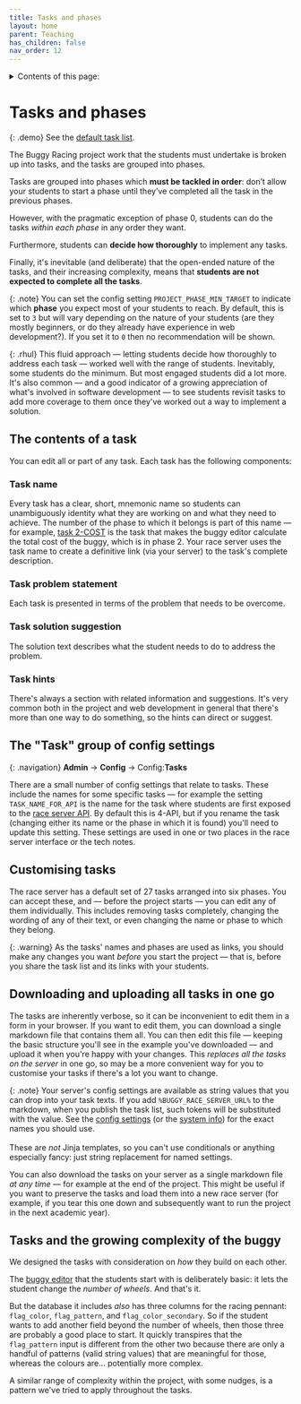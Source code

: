 ```yaml
---
title: Tasks and phases
layout: home
parent: Teaching
has_children: false
nav_order: 12
---
```


<details close markdown="block">
  <summary>
    Contents of this page:
  </summary>
  {: .text-delta }
- TOC
{:toc}
</details>

# Tasks and phases

{: .demo}
See the [default task list]({{site.content.demo_url}}/project/tasks).

The Buggy Racing project work that the students must undertake is broken up
into tasks, and the tasks are grouped into phases.

Tasks are grouped into phases which **must be tackled in order**: don’t allow
your students to start a phase until they’ve completed all the task in the
previous phases.

However, with the pragmatic exception of phase 0, students can do the tasks
_within each phase_ in any order they want.

Furthermore, students can **decide how thoroughly** to implement any tasks.

Finally, it's inevitable (and deliberate) that the open-ended nature of the
tasks, and their increasing complexity, means that **students are not expected
to complete all the tasks**.

{: .note}
You can set the config setting `PROJECT_PHASE_MIN_TARGET` to indicate which
**phase** you expect most of your students to reach. By default, this is set
to `3` but will vary depending on the nature of your students (are they
mostly beginners, or do they already have experience in web development?). If
you set it to `0` then no recommendation will be shown.


{: .rhul}
This fluid approach — letting students decide how thoroughly to address each
task — worked well with the range of students. Inevitably, some students do
the minimum. But most engaged students did a lot more. It's also common — and
a good indicator of a growing appreciation of what's involved in software
development — to see students revisit tasks to add more coverage to them once
they've worked out a way to implement a solution.

## The contents of a task

You can edit all or part of any task. Each task has the following components:

### Task name

Every task has a clear, short, mnemonic name so students can unambiguously
identity what they are working on and what they need to achieve. The number of
the phase to which it belongs is part of this name — for example,
[task 2-COST]({{site.content.demo_url}}/project/tasks/2-COST) is the task
that makes the buggy editor calculate the total cost of the buggy, which is
in phase 2. Your race server uses the task name to create a definitive link
(via your server) to the task's complete description.

### Task problem statement

Each task is presented in terms of the problem that needs to be overcome.

### Task solution suggestion

The solution text describes what the student needs to do to address the problem.

### Task hints

There's always a section with related information and suggestions. It's very
common both in the project and web development in general that there's more than
one way to do something, so the hints can direct or suggest.


## The "Task" group of config settings

{: .navigation}
**Admin** → **Config** → Config:**Tasks**

There are a small number of config settings that relate to tasks. These include
the names for some specific tasks — for example the setting `TASK_NAME_FOR_API`
is the name for the task where students are first exposed to the
[race server API](../running/api). By default this is 4-API, but if you
rename the task (changing either its name or the phase in which it is found)
you'll need to update this setting. These settings are used in one or two places
in the race server interface or the tech notes.

## Customising tasks

The race server has a default set of 27 tasks arranged into six phases. You
can accept these, and — before the project starts — you can edit any of them
individually. This includes removing tasks completely, changing the wording
of any of their text, or even changing the name or phase to which they belong.

{: .warning}
As the tasks' names and phases are used as links, you should make any changes
you want _before_ you start the project — that is, before you share the
task list and its links with your students.

## Downloading and uploading all tasks in one go

The tasks are inherently verbose, so it can be inconvenient to edit them
in a form in your browser. If you want to edit them, you can download
a single markdown file that contains them all. You can then edit this file
— keeping the basic structure you'll see in the example you've downloaded —
and upload it when you're happy with your changes. This _replaces all the
tasks on the server_ in one go, so may be a more convenient way for you to
customise your tasks if there's a lot you want to change.

{: .note}
Your server's config settings are available as string values that you can
drop into your task texts. If you add `%BUGGY_RACE_SERVER_URL%` to the markdown,
when you publish the task list, such tokens will be substituted with the value.
See the [config settings](../customising) (or the
[system info](../customising/env#other-system-settings-system-info)) for the
exact names you should use.  
<br>
These are _not_ Jinja templates, so you can't use conditionals or anything
especially fancy: just string replacement for named settings.

You can also download the tasks on your server as a single markdown file _at
any time_ — for example at the end of the project. This might be useful if you
want to preserve the tasks and load them into a new race server (for example,
if you tear this one down and subsequently want to run the project in the next
academic year).


## Tasks and the growing complexity of the buggy

We designed the tasks with consideration on _how_ they build on each other.

The [buggy editor](../buggy-editor) that the students start with is deliberately
basic: it lets the student change the _number of wheels_. And that's it.

But the database it includes _also_ has three columns for the racing pennant:
`flag_color`, `flag_pattern`, and `flag_color_secondary`. So if the student
wants to add another field beyond the number of wheels, then those three are
probably a good place to start. It quickly transpires that the `flag_pattern`
input is different from the other two because there are only a handful of
patterns (valid string values) that are meaningful for those, whereas the
colours are... potentially more complex.

A similar range of complexity within the project, with some nudges, is a 
pattern we've tried to apply throughout the tasks.

